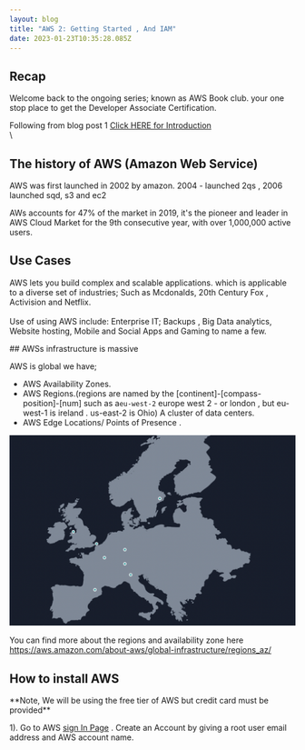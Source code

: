 ```yaml
---
layout: blog
title: "AWS 2: Getting Started , And IAM"
date: 2023-01-23T10:35:28.085Z
---
```

## R﻿ecap

Welcome back to the ongoing series; known as AWS Book club. 
your one stop place to get the Developer Associate Certification. 


Following from blog post 1 [Click HERE for Introduction](https://magicishaqblog.netlify.app/aws/)\
\
## The history of AWS (Amazon Web Service)

A﻿WS was first launched in 2002 by amazon.  2004 - launched 2qs , 2006 launched sqd, s3 and ec2

A﻿Ws accounts for 47% of the market in 2019, it's the pioneer and leader in AWS Cloud Market for the 9th consecutive year, with over 1,000,000 active users.

## U﻿se Cases

A﻿WS lets you build complex and scalable applications. which is applicable to a diverse set of industries; Such as Mcdonalds, 20th Century Fox , Activision and Netflix. \
\
U﻿se of using AWS include: Enterprise IT; Backups , Big Data analytics, Website hosting, Mobile and Social Apps and Gaming to name a few.

#﻿# A﻿WSs infrastructure is massive

A﻿WS is global we have;                    

* A﻿WS Availability Zones.
* A﻿WS Regions.(regions are named by the [continent]-[compass-position]-[num]  such as a`eu-west-2` europe west 2 - or london , but eu-west-1 is ireland . us-east-2 is Ohio) A cluster of data centers. 
* A﻿WS Edge Locations/ Points of Presence .

![aws regions](/images/uploads/screenshot-2023-01-25-at-11.26.44.png "AWS regions")

Y﻿ou can find more about the regions and availability zone here\
<https://aws.amazon.com/about-aws/global-infrastructure/regions_az/>

## H﻿ow to install AWS

\*﻿\*Note, We will be using the free tier of AWS but credit card must be provided\*\*

1). G﻿o to AWS [sign In Page](https://portal.aws.amazon.com/billing/signup?refid=ce1f55b8-6da8-4aa2-af36-3f11e9a449ae&redirect_url=https%3A%2F%2Faws.amazon.com%2Fregistration-confirmation#/start/email) . Create an Account by giving a root user email address and AWS account name.